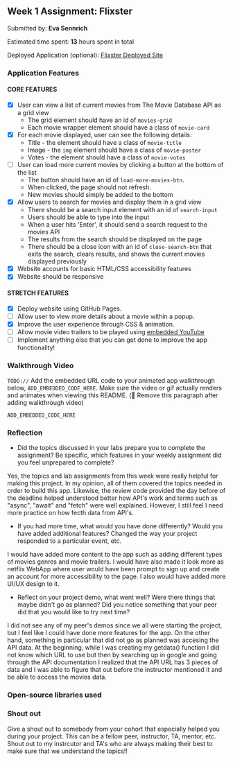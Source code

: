 ## Week 1 Assignment: Flixster

Submitted by: **Eva Sennrich**

Estimated time spent: **13** hours spent in total

Deployed Application (optional): [Flixster Deployed Site](https://evasennrich.github.io/Project1/)

### Application Features

#### CORE FEATURES

- [X] User can view a list of current movies from The Movie Database API as a grid view
  - The grid element should have an id of `movies-grid`
  - Each movie wrapper element should have a class of `movie-card`
- [X] For each movie displayed, user can see the following details:
  - Title - the element should have a class of `movie-title`
  - Image - the `img` element should have a class of `movie-poster`
  - Votes - the element should have a class of `movie-votes`
- [ ] User can load more current movies by clicking a button at the bottom of the list
  - The button should have an id of `load-more-movies-btn`.
  - When clicked, the page should not refresh.
  - New movies should simply be added to the bottom
- [X] Allow users to search for movies and display them in a grid view
  - There should be a search input element with an id of `search-input`
  - Users should be able to type into the input
  - When a user hits 'Enter', it should send a search request to the movies API
  - The results from the search should be displayed on the page
  - There should be a close icon with an id of `close-search-btn` that exits the search, clears results, and shows the current movies displayed previously
- [X] Website accounts for basic HTML/CSS accessibility features
- [X] Website should be responsive

#### STRETCH FEATURES

- [X] Deploy website using GitHub Pages. 
- [ ] Allow user to view more details about a movie within a popup.
- [X] Improve the user experience through CSS & animation.
- [ ] Allow movie video trailers to be played using [embedded YouTube](https://support.google.com/youtube/answer/171780?hl=en)
- [ ] Implement anything else that you can get done to improve the app functionality!

### Walkthrough Video

`TODO://` Add the embedded URL code to your animated app walkthrough below, `ADD_EMBEDDED_CODE_HERE`. Make sure the video or gif actually renders and animates when viewing this README. (🚫 Remove this paragraph after adding walkthrough video)

`ADD_EMBEDDED_CODE_HERE`

### Reflection

* Did the topics discussed in your labs prepare you to complete the assignment? Be specific, which features in your weekly assignment did you feel unprepared to complete?

Yes, the topics and lab assignments from this week were really helpful for making this project. In my opinion, all of them covered the topics needed in order to build 
this app. Likewise, the review code provided the day before of the deadline helped understood better how API's work and terms such as "async", "await" and "fetch" were 
well explained. However, I still feel I need more practice on how fecth data from API's.

* If you had more time, what would you have done differently? Would you have added additional features? Changed the way your project responded to a particular event, etc.
  
I would have added more content to the app such as adding different types of movies genres and movie trailers. I would have also made it look more as netflix WebApp where 
user would have been prompt to sign up and create an account for more accessibility to the page. I also would have added more UI/UX design to it.

* Reflect on your project demo, what went well? Were there things that maybe didn't go as planned? Did you notice something that your peer did that you would like to try next time?

I did not see any of my peer's demos since we all were starting the project, but I feel like I could have done more features for the app. On the other hand, something in particular that did 
not go as planned was accesing the API data. At the beginning, while I was creating my getdata() function I did not know which URL to use but then by searching up in google and going
through the API documentation I realized that the API URL has 3 pieces of data and I was able to figure that out before the instructor mentioned it and be able to access the movies data. 

### Open-source libraries used

### Shout out

Give a shout out to somebody from your cohort that especially helped you during your project. This can be a fellow peer, instructor, TA, mentor, etc.
Shout out to my instrcutor and TA's who are always making their best to make sure that we understand the topics!!
